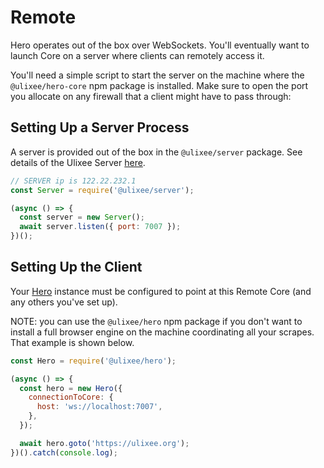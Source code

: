 # Remote

Hero operates out of the box over WebSockets. You'll eventually want to launch Core on a server where clients can remotely access it.

You'll need a simple script to start the server on the machine where the `@ulixee/hero-core` npm package is installed. Make sure to open the port you allocate on any firewall that a client might have to pass through:

## Setting Up a Server Process

A server is provided out of the box in the `@ulixee/server` package. See details of the Ulixee Server [here](/docs/server).

```javascript
// SERVER ip is 122.22.232.1
const Server = require('@ulixee/server');

(async () => {
  const server = new Server();
  await server.listen({ port: 7007 });
})();
```

## Setting Up the Client

Your [Hero](/docs/hero/basic-interfaces/hero) instance must be configured to point at this Remote Core (and any others you've set up).

NOTE: you can use the `@ulixee/hero` npm package if you don't want to install a full browser engine on the machine coordinating all your scrapes. That example is shown below.

```javascript
const Hero = require('@ulixee/hero');

(async () => {
  const hero = new Hero({
    connectionToCore: {
      host: 'ws://localhost:7007',
    },
  });

  await hero.goto('https://ulixee.org');
})().catch(console.log);
```

